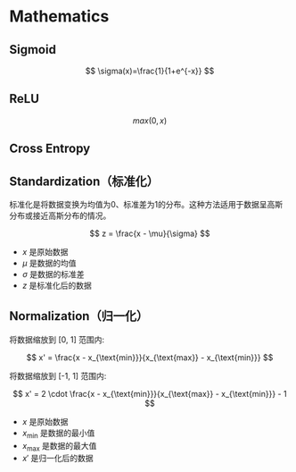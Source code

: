 # Mathematics

## Sigmoid

$$
\sigma(x)=\frac{1}{1+e^{-x}}
$$

## ReLU

$$
max(0,x)
$$

## Cross Entropy

## Standardization（标准化）

标准化是将数据变换为均值为0、标准差为1的分布。这种方法适用于数据呈高斯分布或接近高斯分布的情况。

$$
z = \frac{x - \mu}{\sigma}
$$

- $x$ 是原始数据
- $μ$ 是数据的均值
- $σ$ 是数据的标准差
- $z$ 是标准化后的数据

## Normalization（归一化）

将数据缩放到 [0, 1] 范围内:

$$
x' = \frac{x - x_{\text{min}}}{x_{\text{max}} - x_{\text{min}}}
$$

将数据缩放到 [-1, 1] 范围内:

$$
x' = 2 \cdot \frac{x - x_{\text{min}}}{x_{\text{max}} - x_{\text{min}}} - 1
$$

- $x$ 是原始数据
- $x_{\text{min}}$ 是数据的最小值
- $x_{\text{max}}$ 是数据的最大值
- $x'$ 是归一化后的数据

